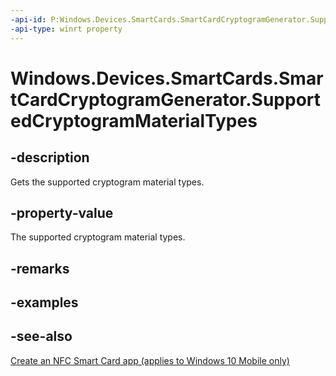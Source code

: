 ```yaml
---
-api-id: P:Windows.Devices.SmartCards.SmartCardCryptogramGenerator.SupportedCryptogramMaterialTypes
-api-type: winrt property
---
```


<!-- Property syntax
public Windows.Foundation.Collections.IVectorView<Windows.Devices.SmartCards.SmartCardCryptogramMaterialType> SupportedCryptogramMaterialTypes { get; }
-->

# Windows.Devices.SmartCards.SmartCardCryptogramGenerator.SupportedCryptogramMaterialTypes

## -description
Gets the supported cryptogram material types.

## -property-value
The supported cryptogram material types.

## -remarks

## -examples

## -see-also
[Create an NFC Smart Card app (applies to Windows 10 Mobile only)](/windows/uwp/devices-sensors/host-card-emulation)
